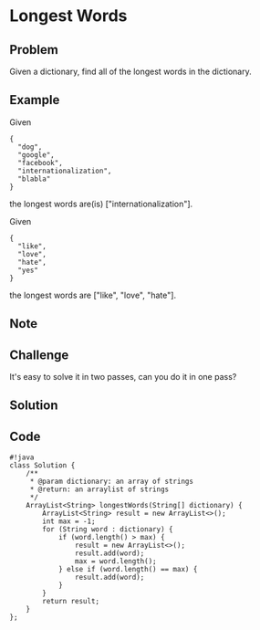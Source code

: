 Longest Words
===


Problem
-------

Given a dictionary, find all of the longest words in the dictionary.

Example
-------

Given

    {
      "dog",
      "google",
      "facebook",
      "internationalization",
      "blabla"
    }

the longest words are(is) ["internationalization"].

Given

    {
      "like",
      "love",
      "hate",
      "yes"
    }

the longest words are ["like", "love", "hate"].

Note
---------

Challenge
---------

It's easy to solve it in two passes, can you do it in one pass?

Solution
--------

Code
----

    #!java
    class Solution {
        /**
         * @param dictionary: an array of strings
         * @return: an arraylist of strings
         */
        ArrayList<String> longestWords(String[] dictionary) {
            ArrayList<String> result = new ArrayList<>();
            int max = -1;
            for (String word : dictionary) {
                if (word.length() > max) {
                    result = new ArrayList<>();
                    result.add(word);
                    max = word.length();
                } else if (word.length() == max) {
                    result.add(word);
                }
            }
            return result;
        }
    };